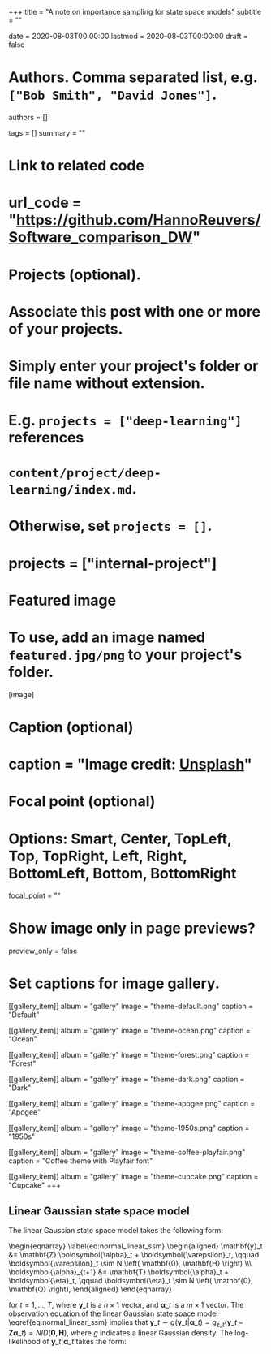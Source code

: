 +++
title = "A note on importance sampling for state space models"
subtitle = ""

date = 2020-08-03T00:00:00
lastmod = 2020-08-03T00:00:00
draft = false

# Authors. Comma separated list, e.g. `["Bob Smith", "David Jones"]`.
authors = []

tags = []
summary = ""

# Link to related code
# url_code = "https://github.com/HannoReuvers/Software_comparison_DW"

# Projects (optional).
#   Associate this post with one or more of your projects.
#   Simply enter your project's folder or file name without extension.
#   E.g. `projects = ["deep-learning"]` references 
#   `content/project/deep-learning/index.md`.
#   Otherwise, set `projects = []`.
# projects = ["internal-project"]

# Featured image
# To use, add an image named `featured.jpg/png` to your project's folder. 
[image]
  # Caption (optional)
  # caption = "Image credit: [**Unsplash**](https://unsplash.com/photos/CpkOjOcXdUY)"

  # Focal point (optional)
  # Options: Smart, Center, TopLeft, Top, TopRight, Left, Right, BottomLeft, Bottom, BottomRight
  focal_point = ""

# Show image only in page previews?
  preview_only = false

# Set captions for image gallery.

[[gallery_item]]
album = "gallery"
image = "theme-default.png"
caption = "Default"

[[gallery_item]]
album = "gallery"
image = "theme-ocean.png"
caption = "Ocean"

[[gallery_item]]
album = "gallery"
image = "theme-forest.png"
caption = "Forest"

[[gallery_item]]
album = "gallery"
image = "theme-dark.png"
caption = "Dark"

[[gallery_item]]
album = "gallery"
image = "theme-apogee.png"
caption = "Apogee"

[[gallery_item]]
album = "gallery"
image = "theme-1950s.png"
caption = "1950s"

[[gallery_item]]
album = "gallery"
image = "theme-coffee-playfair.png"
caption = "Coffee theme with Playfair font"

[[gallery_item]]
album = "gallery"
image = "theme-cupcake.png"
caption = "Cupcake"
+++


## Linear Gaussian state space model

The linear Gaussian state space model takes the following form:

\begin{eqnarray} \label{eq:normal_linear_ssm}
\begin{aligned} 
\mathbf{y}\_t &= \mathbf{Z} \boldsymbol{\alpha}\_t + \boldsymbol{\varepsilon}\_t, \\qquad  \boldsymbol{\varepsilon}\_t \sim N \left( \mathbf{0}, \mathbf{H} \right) \\\\\\
\boldsymbol{\alpha}\_{t+1} &= \mathbf{T} \boldsymbol{\alpha}\_t + \boldsymbol{\eta}\_t, \\qquad \boldsymbol{\eta}\_t \sim N \left( \mathbf{0}, \mathbf{Q} \right),
\end{aligned}
\end{eqnarray}

for $t=1, \ldots, T$, where $\mathbf{y}\_t$ is a $n \times 1$ vector, and $\boldsymbol{\alpha}\_t$ is a $m \times 1$ vector. The observation equation of the linear Gaussian state space model \eqref{eq:normal_linear_ssm} implies that $\mathbf{y}\_t \sim g(\mathbf{y}\_t | \boldsymbol{\alpha}\_t) = g_{\boldsymbol{\varepsilon}\_t}(\mathbf{y}\_t - \mathbf{Z} \boldsymbol{\alpha}\_t) = NID(\mathbf{0}, \mathbf{H})$, where $g$ indicates a linear Gaussian density. The log-likelihood of $\mathbf{y}\_t | \boldsymbol{\alpha}\_t$ takes the form:




